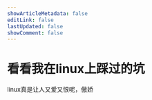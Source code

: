 ```yaml
---
showArticleMetadata: false
editLink: false
lastUpdated: false
showComment: false
---
```


# 看看我在linux上踩过的坑

linux真是让人又爱又恨呢，傲娇
